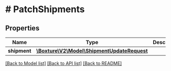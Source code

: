 # # PatchShipments

## Properties

Name | Type | Description | Notes
------------ | ------------- | ------------- | -------------
**shipment** | [**\Boxture\V2\Model\ShipmentUpdateRequest**](ShipmentUpdateRequest.md) |  | 

[[Back to Model list]](../../README.md#documentation-for-models) [[Back to API list]](../../README.md#documentation-for-api-endpoints) [[Back to README]](../../README.md)


